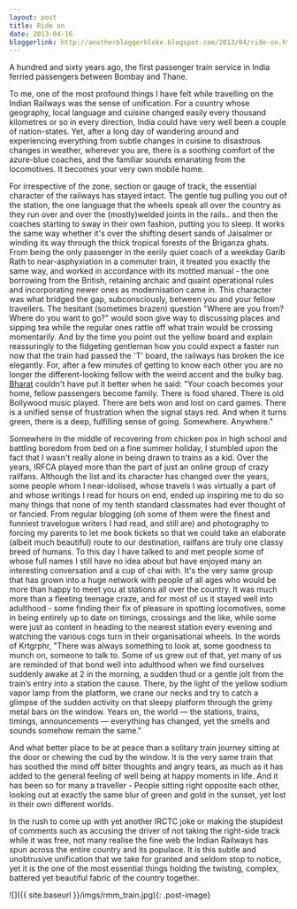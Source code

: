 ```yaml
---
layout: post
title: Ride on
date: 2013-04-16
bloggerlink: http://anotherbloggerbloke.blogspot.com/2013/04/ride-on.html
---
```


A hundred and sixty years ago, the first passenger train service in India ferried passengers between Bombay and Thane.

To me, one of the most profound things I have felt while travelling on the Indian Railways was the sense of unification. For a country whose geography, local language and cuisine changed easily every thousand kilometres or so in every direction, India could have very well been a couple of nation-states. Yet, after a long day of wandering around and experiencing everything from subtle changes in cuisine to disastrous changes in weather, wherever you are, there is a soothing comfort of the azure-blue coaches, and the familiar sounds emanating from the locomotives. It becomes your very own mobile home.

For irrespective of the zone, section or gauge of track, the essential character of the railways has stayed intact. The gentle tug pulling you out of the station, the one language that the wheels speak all over the country as they run over and over the (mostly)welded joints in the rails.. and then the coaches starting to sway in their own fashion, putting you to sleep. It works the same way whether it's over the shifting desert sands of Jaisalmer or winding its way through the thick tropical forests of the Briganza ghats. From being the only passenger in the eerily quiet coach of a weekday Garib Rath to near-asphyxiation in a commuter train, it treated you exactly the same way, and worked in accordance with its mottled manual - the one borrowing from the British, retaining archaic and quaint operational rules and incorporating newer ones as modernisation came in. This character was what bridged the gap, subconsciously, between you and your fellow travellers. The hesitant (sometimes brazen) question "Where are you from? Where do you want to go?" would soon give way to discussing places and sipping tea while the regular ones rattle off what train would be crossing momentarily. And by the time you point out the yellow board and explain reassuringly to the fidgeting gentleman how you could expect a faster run now that the train had passed the 'T' board, the railways has broken the ice elegantly. For, after a few minutes of getting to know each other you are no longer the different-looking fellow with the weird accent and the bulky bag. [Bharat](http://purisubzi.in) couldn't have put it better when he said:
"Your coach becomes your home, fellow passengers become family. There is food shared. There is old Bollywood music played. There are bets won and lost on card games. There is a unified sense of frustration when the signal stays red. And when it turns green, there is a deep, fulfilling sense of going. Somewhere. Anywhere."

Somewhere in the middle of recovering from chicken pox in high school and battling boredom from bed on a fine summer holiday, I stumbled upon the fact that I wasn't really alone in being drawn to trains as a kid. Over the years, IRFCA played more than the part of just an online group of crazy railfans. Although the list and its character has changed over the years, some people whom I near-idolised, whose travels I was virtually a part of and whose writings I read for hours on end, ended up inspiring me to do so many things that none of my tenth standard classmates had ever thought of or fancied. From regular blogging (oh some of them were the finest and funniest travelogue writers I had read, and still are) and photography to forcing my parents to let me book tickets so that we could take an elaborate (albeit much beautiful) route to our destination, railfans are truly one classy breed of humans. To this day I have talked to and met people some of whose full names I still have no idea about but have enjoyed many an interesting conversation and a cup of chai with. It's the very same group that has grown into a huge network with people of all ages who would be more than happy to meet you at stations all over the country. It was much more than a fleeting teenage craze, and for most of us it stayed well into adulthood - some finding their fix of pleasure in spotting locomotives, some in being entirely up to date on timings, crossings and the like, while some were just as content in heading to the nearest station every evening and watching the various cogs turn in their organisational wheels.
In the words of Krtgrphr, "There was always something to look at, some goodness to munch on, someone to talk to. Some of us grew out of that, yet many of us are reminded of that bond well into adulthood when we find ourselves suddenly awake at 2 in the morning, a sudden thud or a gentle jolt from the train’s entry into a station the cause. There, by the light of the yellow sodium vapor lamp from the platform, we crane our necks and try to catch a glimpse of the sudden activity on that sleepy platform through the grimy metal bars on the window. Years on, the world — the stations, trains, timings, announcements — everything has changed, yet the smells and sounds somehow remain the same."

And what better place to be at peace than a solitary train journey sitting at the door or chewing the cud by the window. It is the very same train that has soothed the mind off bitter thoughts and angry tears, as much as it has added to the general feeling of well being at happy moments in life. And it has been so for many a traveller - People sitting right opposite each other, looking out at exactly the same blur of green and gold in the sunset, yet lost in their own different worlds.

In the rush to come up with yet another IRCTC joke or making the stupidest of comments such as accusing the driver of not taking the right-side track while it was free, not many realise the fine web the Indian Railways has spun across the entire country and its populace. It is this subtle and unobtrusive unification that we take for granted and seldom stop to notice, yet it is the one of the most essential things holding the twisting, complex, battered yet beautiful fabric of the country together.

![]({{ site.baseurl }}/imgs/rmm_train.jpg){: .post-image}